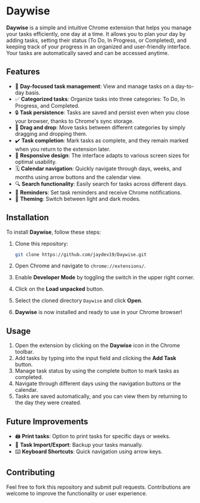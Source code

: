 
# Daywise

**Daywise** is a simple and intuitive Chrome extension that helps you manage your tasks efficiently, one day at a time. It allows you to plan your day by adding tasks, setting their status (To Do, In Progress, or Completed), and keeping track of your progress in an organized and user-friendly interface. Your tasks are automatically saved and can be accessed anytime.

## Features

- 📅 **Day-focused task management**: View and manage tasks on a day-to-day basis.
- ✅ **Categorized tasks**: Organize tasks into three categories: To Do, In Progress, and Completed.
- 🔒 **Task persistence**: Tasks are saved and persist even when you close your browser, thanks to Chrome's sync storage.
- 🔀 **Drag and drop**: Move tasks between different categories by simply dragging and dropping them.
- ✔️ **Task completion**: Mark tasks as complete, and they remain marked when you return to the extension later.
- 📱 **Responsive design**: The interface adapts to various screen sizes for optimal usability.
- 🗓️ **Calendar navigation**: Quickly navigate through days, weeks, and months using arrow buttons and the calendar view.
- 🔍 **Search functionality**: Easily search for tasks across different days.
- 🔔 **Reminders**: Set task reminders and receive Chrome notifications.
- 🌙 **Theming**: Switch between light and dark modes.

## Installation

To install **Daywise**, follow these steps:

1. Clone this repository:
   ```bash
   git clone https://github.com/jaydev19/Daywise.git
   ```

2. Open Chrome and navigate to `chrome://extensions/`.

3. Enable **Developer Mode** by toggling the switch in the upper right corner.

4. Click on the **Load unpacked** button.

5. Select the cloned directory `Daywise` and click **Open**.

6. **Daywise** is now installed and ready to use in your Chrome browser!

## Usage

1. Open the extension by clicking on the **Daywise** icon in the Chrome toolbar.
2. Add tasks by typing into the input field and clicking the **Add Task** button.
3. Manage task status by using the complete button to mark tasks as completed.
4. Navigate through different days using the navigation buttons or the calendar.
5. Tasks are saved automatically, and you can view them by returning to the day they were created.

## Future Improvements

- 🖨️ **Print tasks**: Option to print tasks for specific days or weeks.
- 🔄 **Task Import/Export**: Backup your tasks manually.
- ⌨️ **Keyboard Shortcuts**: Quick navigation using arrow keys.

## Contributing

Feel free to fork this repository and submit pull requests. Contributions are welcome to improve the functionality or user experience.


